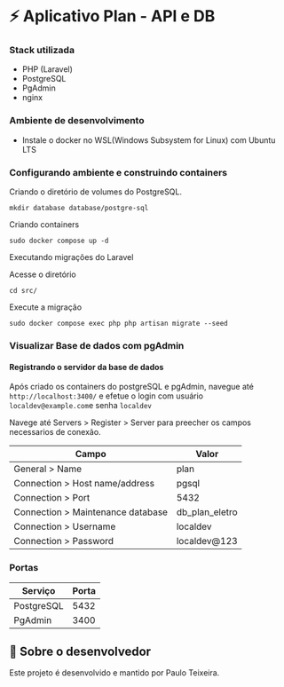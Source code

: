 # ⚡ Aplicativo Plan - API e DB #

### Stack utilizada

- PHP (Laravel)
- PostgreSQL
- PgAdmin
- nginx

### Ambiente de desenvolvimento

- Instale o docker no WSL(Windows Subsystem for Linux) com Ubuntu LTS 

### Configurando ambiente e construindo containers

Criando o diretório de volumes do PostgreSQL.

```
mkdir database database/postgre-sql
```

Criando containers

```
sudo docker compose up -d
```

Executando migrações do Laravel

Acesse o diretório

```
cd src/
```

Execute a migração

```
sudo docker compose exec php php artisan migrate --seed
```

### Visualizar Base de dados com pgAdmin
#### Registrando o servidor da base de dados

Após criado os containers do postgreSQL e pgAdmin, navegue até `http://localhost:3400/` e efetue o login com usuário `localdev@example.com`e senha `localdev`

Navege até Servers > Register > Server para preecher os campos necessarios de conexão.

| Campo  | Valor |
| --- | --- |
| General > Name | plan | 
| Connection > Host name/address | pgsql |
| Connection > Port | 5432 |
| Connection > Maintenance database | db_plan_eletro |
| Connection > Username | localdev |
| Connection > Password | localdev@123 |

### Portas
| Serviço  | Porta |
| --- | --- |
| PostgreSQL | 5432 |
| PgAdmin | 3400 |

## 🚀 Sobre o desenvolvedor

Este projeto é desenvolvido e mantido por Paulo Teixeira.
